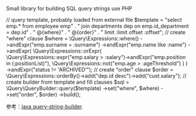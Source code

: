Small library for building SQL query strings use PHP

// query template, probably loaded from external file
$template = "select emp.* from employee emp" .
	" join departments dep on emp.id_department = dep.id" .
	" @{where}" .
	" @{order}" .
	" limit :limit offset :offset";
// create "where" clause
$where = \Query\Expressions::where()
	->andExpr("emp.surname = :surname")
	->andExpr("emp.name like :name")
	->andExpr(
		\Query\Expressions::orExpr(
			\Query\Expressions::expr("emp.salary > :salary")->andExpr("emp.position in (:positionList)"),
			\Query\Expressions::not("emp.age > :ageThreshold")
		)
	)
	->andExpr("status != 'ARCHIVED'");
// create "order" clause
$order = \Query\Expressions::orderBy()->add("dep.id desc")->add("cust.salary");
// create builder from template and fill clauses
$sql = \Query\QueryBuilder::query($template)
	->set("where", $where)
	->set("order", $order)
	->build();

参考：[java query-string-builder](https://github.com/alexkasko/query-string-builder).		